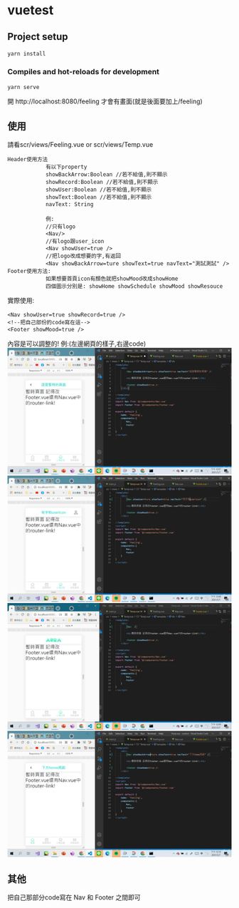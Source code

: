 # vuetest

## Project setup
```
yarn install
```

### Compiles and hot-reloads for development
```
yarn serve
```


開 http://localhost:8080/feeling
才會有畫面(就是後面要加上/feeling)

## 使用
請看scr/views/Feeling.vue
or
scr/views/Temp.vue
```
Header使用方法
            有以下property
            showBackArrow:Boolean //若不給值,則不顯示
            showRecord:Boolean //若不給值,則不顯示
            showUser:Boolean //若不給值,則不顯示
            showText:Boolean //若不給值,則不顯示
            navText: String 

            例:
            //只有logo
            <Nav/>
            //有logo跟user_icon   
            <Nav showUser=true />  
            //把logo改成想要的字,有返回
            <Nav showBackArrow=ture showText=true navText="測試測試" />    
Footer使用方法:
            如果想要首頁icon有顏色就把showMood改成showHome
            四個圖示分別是: showHome showSchedule showMood showResouce

```
實際使用:
```
<Nav showUser=true showRecord=true />  
<!--把自己部份的code寫在這-->
<Footer showMood=true />
```


內容是可以調整的!
例:(左邊網頁的樣子,右邊code)
 ![image](https://github.com/yoyoLin427/Vue_header_footer/blob/master/messageImage_1620360467867.jpg)
 ![image](https://github.com/yoyoLin427/Vue_header_footer/blob/master/messageImage_1620360517777.jpg)
 ![image](https://github.com/yoyoLin427/Vue_header_footer/blob/master/messageImage_1620360548619.jpg)
 ![image](https://github.com/yoyoLin427/Vue_header_footer/blob/master/messageImage_1620360609127.jpg)
 

## 其他
把自己那部分code寫在 Nav 和 Footer 之間即可
